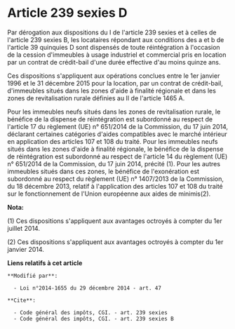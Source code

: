 # Article 239 sexies D

Par dérogation aux dispositions du I de l'article 239 sexies et à celles de l'article 239 sexies B, les locataires répondant
aux conditions des a et b de l'article 39 quinquies D sont dispensés de toute réintégration à l'occasion de la cession
d'immeubles à usage industriel et commercial pris en location par un contrat de crédit-bail d'une durée effective d'au moins
quinze ans. 

Ces dispositions s'appliquent aux opérations conclues entre le 1er janvier 1996 et le 31 décembre 2015 pour la location, par
un contrat de crédit-bail, d'immeubles situés dans les zones d'aide à finalité régionale et dans les zones de revitalisation
rurale définies au II de l'article 1465 A.

Pour les immeubles neufs situés dans les zones de revitalisation rurale, le bénéfice de la dispense de réintégration est
subordonné au respect de l'article 17 du règlement (UE) n° 651/2014 de la Commission, du 17 juin 2014, déclarant certaines
catégories d'aides compatibles avec le marché intérieur en application des articles 107 et 108 du traité. Pour les immeubles
neufs situés dans les zones d'aide à finalité régionale, le bénéfice de la dispense de réintégration est subordonné au
respect de l'article 14 du règlement (UE) n° 651/2014 de la Commission, du 17 juin 2014, précité (1). Pour les autres
immeubles situés dans ces zones, le bénéfice de l'exonération est subordonné au respect du règlement (UE) n° 1407/2013 de la
Commission, du 18 décembre 2013, relatif à l'application des articles 107 et 108 du traité sur le fonctionnement de l'Union
européenne aux aides de minimis(2).

**Nota:**

(1) Ces dispositions s'appliquent aux avantages octroyés à compter du 1er juillet 2014.

(2) Ces dispositions s'appliquent aux avantages octroyés à compter du 1er janvier 2014.

**Liens relatifs à cet article**

	**Modifié par**:

	  - Loi n°2014-1655 du 29 décembre 2014 - art. 47

	**Cite**:

	  - Code général des impôts, CGI. - art. 239 sexies
	  - Code général des impôts, CGI. - art. 239 sexies B
